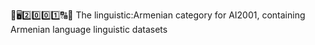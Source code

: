 🧠️🖥️2️⃣️0️⃣️0️⃣️1️⃣️🔠️🔢️ The linguistic:Armenian category for AI2001, containing Armenian language linguistic datasets
